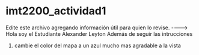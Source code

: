 # imt2200_actividad1
Edite este archivo agregando información útil para quien lo revise.
----> Hola soy el Estudiante Alexander Leyton 
Además de seguir las intrucciones 

1) cambie el color del mapa a un azul mucho mas agradable a la vista 

